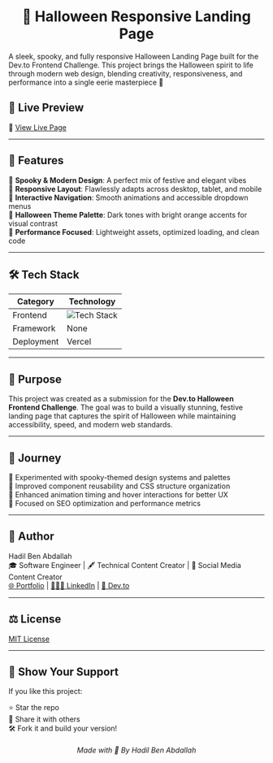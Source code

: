 <h1 align="center">🎃 Halloween Responsive Landing Page</h1>

A sleek, spooky, and fully responsive Halloween Landing Page built for the Dev.to Frontend Challenge. This project brings the Halloween spirit to life through modern web design, blending creativity, responsiveness, and performance into a single eerie masterpiece 👻

## 🚀 Live Preview

🔗 [View Live Page](https://halloweenparty-sigma.vercel.app/)

---

## 📌 Features

🔹 **Spooky & Modern Design**: A perfect mix of festive and elegant vibes    
🔹 **Responsive Layout**: Flawlessly adapts across desktop, tablet, and mobile   
🔹 **Interactive Navigation**: Smooth animations and accessible dropdown menus    
🔹 **Halloween Theme Palette**: Dark tones with bright orange accents for visual contrast    
🔹 **Performance Focused**: Lightweight assets, optimized loading, and clean code    

---

## 🛠️ Tech Stack

| Category   | Technology               |
| ---------- | ------------------------ |
| Frontend   | ![Tech Stack](https://skillicons.dev/icons?i=html,css,js) |
| Framework      | None               |
| Deployment | Vercel                  |

---

## 🎯 Purpose

This project was created as a submission for the **Dev.to Halloween Frontend Challenge**.
The goal was to build a visually stunning, festive landing page that captures the spirit of Halloween while maintaining accessibility, speed, and modern web standards.

---

## 🧠 Journey

🔹 Experimented with spooky-themed design systems and palettes   
🔹 Improved component reusability and CSS structure organization   
🔹 Enhanced animation timing and hover interactions for better UX   
🔹 Focused on SEO optimization and performance metrics   

---

## 👤 Author

Hadil Ben Abdallah  
🎓 Software Engineer | 🖋 Technical Content Creator | 📱 Social Media Content Creator  
[🌐 Portfolio](https://hadilbenabdallah.vercel.app/) | [👩🏻‍💼 LinkedIn](https://www.linkedin.com/in/hadil-ben-abdallah/) | [📝 Dev.to](https://dev.to/hadil)

---

## ⚖ License

[MIT License](LICENSE)

---

## 🌟 Show Your Support

If you like this project:

⭐️ Star the repo  
🔁 Share it with others  
🛠️ Fork it and build your version!

<h6 align="center">Made with 💙 By Hadil Ben Abdallah</h6>
